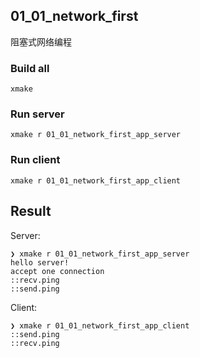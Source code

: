 
## 01_01_network_first

阻塞式网络编程

### Build all

```shell
xmake
```

### Run server

```shell
xmake r 01_01_network_first_app_server
```

### Run client

```shell
xmake r 01_01_network_first_app_client
```

## Result

Server:

```shell
❯ xmake r 01_01_network_first_app_server
hello server!
accept one connection
::recv.ping
::send.ping
```

Client:

```shell
❯ xmake r 01_01_network_first_app_client
::send.ping
::recv.ping
```

